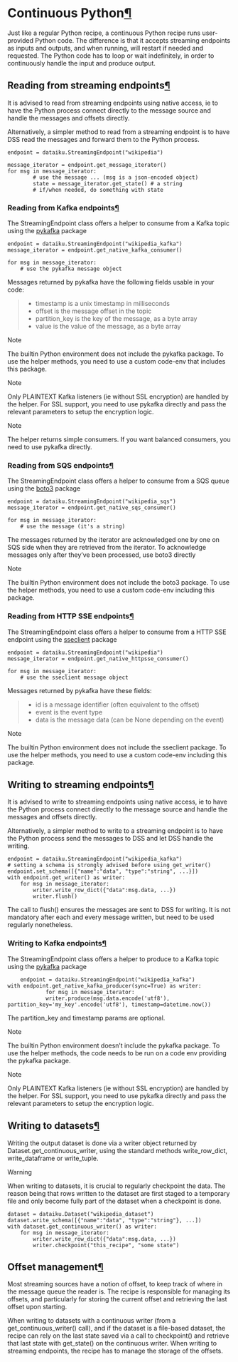 Continuous Python[¶](#continuous-python "Permalink to this heading")
====================================================================


Just like a regular Python recipe, a continuous Python recipe runs user\-provided Python code. The difference is that it accepts streaming endpoints as inputs and outputs, and when running, will restart if needed and requested. The Python code has to loop or wait indefinitely, in order to continuously handle the input and produce output.



Reading from streaming endpoints[¶](#reading-from-streaming-endpoints "Permalink to this heading")
--------------------------------------------------------------------------------------------------


It is advised to read from streaming endpoints using native access, ie to have the Python process connect directly to the message source and handle the messages and offsets directly.


Alternatively, a simpler method to read from a streaming endpoint is to have DSS read the messages and forward them to the Python process.



```
endpoint = dataiku.StreamingEndpoint("wikipedia")

message_iterator = endpoint.get_message_iterator()
for msg in message_iterator:
        # use the message ... (msg is a json-encoded object)
        state = message_iterator.get_state() # a string
        # if/when needed, do something with state

```



### Reading from Kafka endpoints[¶](#reading-from-kafka-endpoints "Permalink to this heading")


The StreamingEndpoint class offers a helper to consume from a Kafka topic using the [pykafka](https://github.com/Parsely/pykafka) package



```
endpoint = dataiku.StreamingEndpoint("wikipedia_kafka")
message_iterator = endpoint.get_native_kafka_consumer()

for msg in message_iterator:
    # use the pykafka message object

```


Messages returned by pykafka have the following fields usable in your code:



> * timestamp is a unix timestamp in milliseconds
> * offset is the message offset in the topic
> * partition\_key is the key of the message, as a byte array
> * value is the value of the message, as a byte array



Note


The builtin Python environment does not include the pykafka package. To use the helper methods, you need to use a custom code\-env that includes this package.




Note


Only PLAINTEXT Kafka listeners (ie without SSL encryption) are handled by the helper. For SSL support, you need to use pykafka directly and pass the relevant parameters to setup the encryption logic.




Note


The helper returns simple consumers. If you want balanced consumers, you need to use pykafka directly.





### Reading from SQS endpoints[¶](#reading-from-sqs-endpoints "Permalink to this heading")


The StreamingEndpoint class offers a helper to consume from a SQS queue using the [boto3](https://github.com/boto/boto3) package



```
endpoint = dataiku.StreamingEndpoint("wikipedia_sqs")
message_iterator = endpoint.get_native_sqs_consumer()

for msg in message_iterator:
    # use the message (it's a string)

```


The messages returned by the iterator are acknowledged one by one on SQS side when they are retrieved from the iterator. To acknowledge messages only after they’ve been processed, use boto3 directly



Note


The builtin Python environment does not include the boto3 package. To use the helper methods, you need to use a custom code\-env including this package.





### Reading from HTTP SSE endpoints[¶](#reading-from-http-sse-endpoints "Permalink to this heading")


The StreamingEndpoint class offers a helper to consume from a HTTP SSE endpoint using the [sseclient](https://github.com/btubbs/sseclient) package



```
endpoint = dataiku.StreamingEndpoint("wikipedia")
message_iterator = endpoint.get_native_httpsse_consumer()

for msg in message_iterator:
    # use the sseclient message object

```


Messages returned by pykafka have these fields:



> * id is a message identifier (often equivalent to the offset)
> * event is the event type
> * data is the message data (can be None depending on the event)



Note


The builtin Python environment does not include the sseclient package. To use the helper methods, you need to use a custom code\-env including this package.






Writing to streaming endpoints[¶](#writing-to-streaming-endpoints "Permalink to this heading")
----------------------------------------------------------------------------------------------


It is advised to write to streaming endpoints using native access, ie to have the Python process connect directly to the message source and handle the messages and offsets directly.


Alternatively, a simpler method to write to a streaming endpoint is to have the Python process send the messages to DSS and let DSS handle the writing.



```
endpoint = dataiku.StreamingEndpoint("wikipedia_kafka")
# setting a schema is strongly advised before using get_writer()
endpoint.set_schema([{"name":"data", "type":"string", ...}])
with endpoint.get_writer() as writer:
    for msg in message_iterator:
        writer.write_row_dict({"data":msg.data, ...})
        writer.flush()

```


The call to flush() ensures the messages are sent to DSS for writing. It is not mandatory after each and every message written, but need to be used regularly nonetheless.



### Writing to Kafka endpoints[¶](#writing-to-kafka-endpoints "Permalink to this heading")


The StreamingEndpoint class offers a helper to produce to a Kafka topic using the [pykafka](https://github.com/Parsely/pykafka) package



```
    endpoint = dataiku.StreamingEndpoint("wikipedia_kafka")
with endpoint.get_native_kafka_producer(sync=True) as writer:
            for msg in message_iterator:
            writer.produce(msg.data.encode('utf8'), partition_key='my_key'.encode('utf8'), timestamp=datetime.now())

```


The partition\_key and timestamp params are optional.



Note


The builtin Python environment doesn’t include the pykafka package. To use the helper methods, the code needs to be run on a code env providing the pykafka package.




Note


Only PLAINTEXT Kafka listeners (ie without SSL encryption) are handled by the helper. For SSL support, you need to use pykafka directly and pass the relevant parameters to setup the encryption logic.






Writing to datasets[¶](#writing-to-datasets "Permalink to this heading")
------------------------------------------------------------------------


Writing the output dataset is done via a writer object returned by Dataset.get\_continuous\_writer, using the standard methods write\_row\_dict, write\_dataframe or write\_tuple.



Warning


When writing to datasets, it is crucial to regularly checkpoint the data. The reason being that rows written to the dataset are first staged to a temporary file and only become fully part of the dataset when a checkpoint is done.




```
dataset = dataiku.Dataset("wikipedia_dataset")
dataset.write_schema([{"name":"data", "type":"string"}, ...])
with dataset.get_continuous_writer() as writer:
    for msg in message_iterator:
        writer.write_row_dict({"data":msg.data, ...})
        writer.checkpoint("this_recipe", "some state")

```




Offset management[¶](#offset-management "Permalink to this heading")
--------------------------------------------------------------------


Most streaming sources have a notion of offset, to keep track of where in the message queue the reader is. The recipe is responsible for managing its offsets, and particularly for storing the current offset and retrieving the last offset upon starting.


When writing to datasets with a continuous writer (from a get\_continuous\_writer() call), and if the dataset is a file\-based dataset, the recipe can rely on the last state saved via a call to checkpoint() and retrieve that last state with get\_state() on the continuous writer. When writing to streaming endpoints, the recipe has to manage the storage of the offsets.